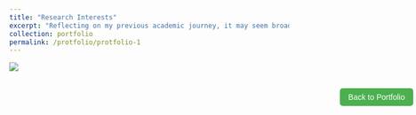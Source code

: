 ```yaml
---
title: "Research Interests"
excerpt: "Reflecting on my previous academic journey, it may seem broad in scope, but I see it as a natural evolution of my interests within the field of public policy and administration. My passion for exploration has been the compass guiding my studies, and the experiences I’ve gathered have greatly enriched my understanding and perspectives. Therefore, I would like to offer a more detailed account of how my research interests have evolved, in the hope that this will help you know me better." #<br/> <img src='/images/500x300.png'>
collection: portfolio
permalink: /protfolio/protfolio-1
---
```

<img src="https://raw.githubusercontent.com/qiuhan-star/hanrachelqiu.github.io/master/images/portfolio/My Research Interests.jpg">


<br>
<br>

<style>
  .container {
    position: relative; /* 父元素设置为相对定位 */
    width: 100%; /* 父元素宽度设置为100% */
    height: 100vh; /* 父元素高度设置为视口高度 */
    padding-right: 40px; /* 为了防止按钮覆盖内容，可以添加一些内边距 */
  }
  .back-button {
    position: absolute;
    right: 5px; /* 将按钮放置在父元素的右侧 */
    padding: 8px 15px;
    font-size: 14px;
    cursor: pointer;
    background-color: #4CAF50; /* 绿色背景 */
    color: white; /* 白色文字 */
    border: none;
    border-radius: 5px;
    text-align: center;
    display: inline-block;
  }
</style>

<body>

<button class="back-button" onclick="goBack()">Back to Portfolio</button>

<script>
function goBack() {
  window.location.href = 'https://qiuhan-star.github.io/hanrachelqiu.github.io//portfolio/';
}
</script>

</body>

